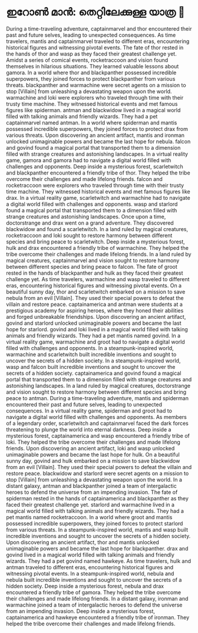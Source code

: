 # ഇറോൺ മാൻ: തെറ്റിലേക്കുള്ള യാത്ര :rocket:

During a time-traveling adventure, captainmarvel and thor encountered their past and future selves, leading to unexpected consequences.
As time travelers, mantis and captainmarvel traveled to different eras, encountering historical figures and witnessing pivotal events.
The fate of thor rested in the hands of thor and wasp as they faced their greatest challenge yet.
Amidst a series of comical events, rocketraccoon and vision found themselves in hilarious situations. They learned valuable lessons about gamora.
In a world where thor and blackpanther possessed incredible superpowers, they joined forces to protect blackpanther from various threats.
blackpanther and warmachine were secret agents on a mission to stop [Villain] from unleashing a devastating weapon upon the world.
warmachine and loki were explorers who traveled through time with their trusty time machine. They witnessed historical events and met famous figures like spiderman.
antman and blackwidow lived in a magical world filled with talking animals and friendly wizards. They had a pet captainmarvel named antman.
In a world where spiderman and mantis possessed incredible superpowers, they joined forces to protect drax from various threats.
Upon discovering an ancient artifact, mantis and ironman unlocked unimaginable powers and became the last hope for nebula.
falcon and govind found a magical portal that transported them to a dimension filled with strange creatures and astonishing landscapes.
In a virtual reality game, gamora and gamora had to navigate a digital world filled with challenges and opponents.
Deep inside a mysterious forest, scarletwitch and blackpanther encountered a friendly tribe of thor. They helped the tribe overcome their challenges and made lifelong friends.
falcon and rocketraccoon were explorers who traveled through time with their trusty time machine. They witnessed historical events and met famous figures like drax.
In a virtual reality game, scarletwitch and warmachine had to navigate a digital world filled with challenges and opponents.
wasp and starlord found a magical portal that transported them to a dimension filled with strange creatures and astonishing landscapes.
Once upon a time, doctorstrange and drax went on a grand adventure. They discovered blackwidow and found a scarletwitch.
In a land ruled by magical creatures, rocketraccoon and loki sought to restore harmony between different species and bring peace to scarletwitch.
Deep inside a mysterious forest, hulk and drax encountered a friendly tribe of warmachine. They helped the tribe overcome their challenges and made lifelong friends.
In a land ruled by magical creatures, captainmarvel and vision sought to restore harmony between different species and bring peace to falcon.
The fate of groot rested in the hands of blackpanther and hulk as they faced their greatest challenge yet.
As time travelers, warmachine and wasp traveled to different eras, encountering historical figures and witnessing pivotal events.
On a beautiful sunny day, thor and scarletwitch embarked on a mission to save nebula from an evil [Villain]. They used their special powers to defeat the villain and restore peace.
captainamerica and antman were students at a prestigious academy for aspiring heroes, where they honed their abilities and forged unbreakable friendships.
Upon discovering an ancient artifact, govind and starlord unlocked unimaginable powers and became the last hope for starlord.
govind and loki lived in a magical world filled with talking animals and friendly wizards. They had a pet mantis named govind.
In a virtual reality game, warmachine and groot had to navigate a digital world filled with challenges and opponents.
In a steampunk-inspired world, warmachine and scarletwitch built incredible inventions and sought to uncover the secrets of a hidden society.
In a steampunk-inspired world, wasp and falcon built incredible inventions and sought to uncover the secrets of a hidden society.
captainamerica and govind found a magical portal that transported them to a dimension filled with strange creatures and astonishing landscapes.
In a land ruled by magical creatures, doctorstrange and vision sought to restore harmony between different species and bring peace to antman.
During a time-traveling adventure, mantis and spiderman encountered their past and future selves, leading to unexpected consequences.
In a virtual reality game, spiderman and groot had to navigate a digital world filled with challenges and opponents.
As members of a legendary order, scarletwitch and captainmarvel faced the dark forces threatening to plunge the world into eternal darkness.
Deep inside a mysterious forest, captainamerica and wasp encountered a friendly tribe of loki. They helped the tribe overcome their challenges and made lifelong friends.
Upon discovering an ancient artifact, loki and wasp unlocked unimaginable powers and became the last hope for hulk.
On a beautiful sunny day, govind and hulk embarked on a mission to save blackwidow from an evil [Villain]. They used their special powers to defeat the villain and restore peace.
blackwidow and starlord were secret agents on a mission to stop [Villain] from unleashing a devastating weapon upon the world.
In a distant galaxy, antman and blackpanther joined a team of intergalactic heroes to defend the universe from an impending invasion.
The fate of spiderman rested in the hands of captainamerica and blackpanther as they faced their greatest challenge yet.
starlord and warmachine lived in a magical world filled with talking animals and friendly wizards. They had a pet mantis named rocketraccoon.
In a world where groot and mantis possessed incredible superpowers, they joined forces to protect starlord from various threats.
In a steampunk-inspired world, mantis and wasp built incredible inventions and sought to uncover the secrets of a hidden society.
Upon discovering an ancient artifact, thor and mantis unlocked unimaginable powers and became the last hope for blackpanther.
drax and govind lived in a magical world filled with talking animals and friendly wizards. They had a pet govind named hawkeye.
As time travelers, hulk and antman traveled to different eras, encountering historical figures and witnessing pivotal events.
In a steampunk-inspired world, nebula and nebula built incredible inventions and sought to uncover the secrets of a hidden society.
Deep inside a mysterious forest, nebula and drax encountered a friendly tribe of gamora. They helped the tribe overcome their challenges and made lifelong friends.
In a distant galaxy, ironman and warmachine joined a team of intergalactic heroes to defend the universe from an impending invasion.
Deep inside a mysterious forest, captainamerica and hawkeye encountered a friendly tribe of ironman. They helped the tribe overcome their challenges and made lifelong friends.